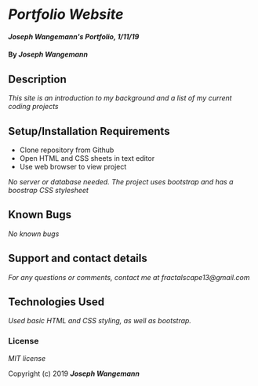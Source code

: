 # _Portfolio Website_

#### _Joseph Wangemann's Portfolio, 1/11/19_

#### By _**Joseph Wangemann**_

## Description

_This site is an introduction to my background and a list of my current coding projects_

## Setup/Installation Requirements

* Clone repository from Github
* Open HTML and CSS sheets in text editor
* Use web browser to view project

_No server or database needed.  The project uses bootstrap and has a boostrap CSS stylesheet_

## Known Bugs

_No known bugs_

## Support and contact details

_For any questions or comments, contact me at fractalscape13@gmail.com_

## Technologies Used

_Used basic HTML and CSS styling, as well as bootstrap._

### License

*MIT license*

Copyright (c) 2019 **_Joseph Wangemann_**
